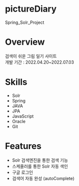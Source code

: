 # pictureDiary
Spring_Solr_Project

# Overview
검색이 쉬운 그림 일기 사이트 <br />
개발 기간 : 2022.04.20~2022.07.03

# Skills
* Solr
* Spring
* JAVA
* JPA
* JavaScript
* Oracle
* Git

# Features
* Solr 검색엔진을 통한 검색 기능
* 스케줄러를 통한 Solr 자동 색인
* 구글 로그인
* 검색어 자동 완성 (autoComplete)

